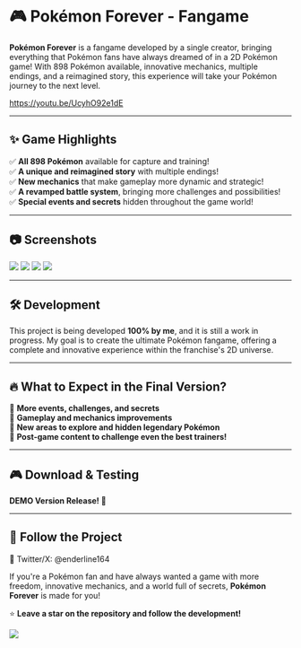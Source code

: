 # 🎮 Pokémon Forever - Fangame  

**Pokémon Forever** is a fangame developed by a single creator, bringing everything that Pokémon fans have always dreamed of in a 2D Pokémon game! With 898 Pokémon available, innovative mechanics, multiple endings, and a reimagined story, this experience will take your Pokémon journey to the next level.  

https://youtu.be/UcyhO92e1dE

---

## ✨ **Game Highlights**  

✅ **All 898 Pokémon** available for capture and training!  
✅ **A unique and reimagined story** with multiple endings!  
✅ **New mechanics** that make gameplay more dynamic and strategic!  
✅ **A revamped battle system**, bringing more challenges and possibilities!  
✅ **Special events and secrets** hidden throughout the game world!  

---

## 📷 **Screenshots**  
![](https://github.com/user-attachments/assets/68af3450-a0c0-4ae0-9854-bad26cde41d4)
![](https://github.com/user-attachments/assets/d0f331a7-cab9-48f7-b44d-de7f3a97f77c)
![](https://github.com/user-attachments/assets/d3a36249-927e-4927-8463-40640ca3326e)
![](https://github.com/user-attachments/assets/a905b776-f38f-42fe-9a55-26aa3d7b8353)





---

## 🛠 **Development**  

This project is being developed **100% by me**, and it is still a work in progress. My goal is to create the ultimate Pokémon fangame, offering a complete and innovative experience within the franchise's 2D universe.  

---

## 🔥 **What to Expect in the Final Version?**  

🔹 **More events, challenges, and secrets**  
🔹 **Gameplay and mechanics improvements**  
🔹 **New areas to explore and hidden legendary Pokémon**  
🔹 **Post-game content to challenge even the best trainers!**  

---

## 🎮 **Download & Testing**  

**DEMO Version Release! 🎉**

---

## 📢 **Follow the Project** 

📌 Twitter/X: @enderline164

If you're a Pokémon fan and have always wanted a game with more freedom, innovative mechanics, and a world full of secrets, **Pokémon Forever** is made for you!  

⭐ **Leave a star on the repository and follow the development!**  


![](https://github.com/user-attachments/assets/24e36ab9-383b-4fd1-985f-a434c03558f5)
